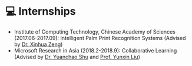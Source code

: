 # 💻 Internships
- Institute of Computing Technology, Chinese Academy of Sciences (2017.06-2017.09):  Intelligent Palm Print Recognition Systems (Advised by [Dr. Xinhua Zeng](http://www.google.com/url?q=http%3A%2F%2Fwww.iim.cas.cn%2Fdwjs%2Ffyjy%2F201606%2Ft20160627_340366.html&sa=D&sntz=1&usg=AOvVaw39IToyDjqUjuXoLr_qtnkS))
- Microsoft Research in Asia (2018.2-2018.9): Collaborative Learning (Advised by [Dr. Yuanchao Shu](https://www.microsoft.com/en-us/research/people/yushu) and [Prof. Yunxin Liu](https://yunxinliu.github.io/))
